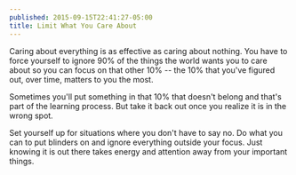 ```yaml
---
published: 2015-09-15T22:41:27-05:00
title: Limit What You Care About
---
```

Caring about everything is as effective as caring about nothing. You have to force yourself to ignore 90% of the things the world wants you to care about so you can focus on that other 10% -- the 10% that you've figured out, over time, matters to you the most.

Sometimes you'll put something in that 10% that doesn't belong and that's part of the learning process. But take it back out once you realize it is in the wrong spot.

Set yourself up for situations where you don't have to say no. Do what you can to put blinders on and ignore everything outside your focus. Just knowing it is out there takes energy and attention away from your important things.